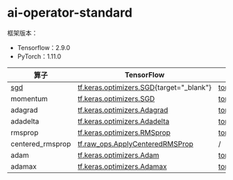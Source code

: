 # ai-operator-standard

框架版本：
* Tensorflow：2.9.0
* PyTorch：1.11.0
<!-- * MindSpore：xxx -->
<!-- * Paddle：xxx -->

| 算子             | TensorFlow                                                                                                                    | PyTorch                                                                                                                           | MindSpore | Paddle |
| ---------------- | ----------------------------------------------------------------------------------------------------------------------------- | --------------------------------------------------------------------------------------------------------------------------------- | --------- | ------ |
|<a href="https://github.com/Asuna981002/my_ops/blob/main/%E7%AE%97%E5%AD%90%E6%A0%87%E5%87%86/%E6%A0%87%E5%87%86/%E4%BC%98%E5%8C%96%E5%99%A8/%E4%BC%98%E5%8C%96%E5%99%A8%E7%AE%97%E5%AD%90%E6%A0%87%E5%87%86.md#626-centeredrmsprop%E4%BC%98%E5%8C%96%E5%99%A8"  rel="noopener" target="_blank">sgd</a>| [tf.keras.optimizers.SGD](https://tensorflow.google.cn/versions/r2.9/api_docs/python/tf/keras/optimizers/SGD){target="_blank"}                 | [torch.optim.SGD](https://pytorch.org/docs/1.11/generated/torch.optim.SGD.html?highlight=sgd#torch.optim.SGD)                     |           |        |
| momentum         | [tf.keras.optimizers.SGD](https://tensorflow.google.cn/versions/r2.9/api_docs/python/tf/keras/optimizers/SGD)                 | [torch.optim.SGD](https://pytorch.org/docs/1.11/generated/torch.optim.SGD.html?highlight=sgd#torch.optim.SGD)                     |           |        |
| adagrad          | [tf.keras.optimizers.Adagrad](https://tensorflow.google.cn/versions/r2.9/api_docs/python/tf/keras/optimizers/Adagrad)         | [torch.optim.Adagrad](https://pytorch.org/docs/1.11/generated/torch.optim.Adagrad.html?highlight=adagrad#torch.optim.Adagrad)     |           |        |
| adadelta         | [tf.keras.optimizers.Adadelta](https://tensorflow.google.cn/versions/r2.9/api_docs/python/tf/keras/optimizers/Adadelta)       | [torch.optim.Adadelta](https://pytorch.org/docs/1.11/generated/torch.optim.Adadelta.html?highlight=adadelta#torch.optim.Adadelta) |           |        |
| rmsprop          | [tf.keras.optimizers.RMSprop](https://tensorflow.google.cn/versions/r2.9/api_docs/python/tf/keras/optimizers/RMSprop)         | [torch.optim.RMSprop](https://pytorch.org/docs/1.11/generated/torch.optim.RMSprop.html?highlight=rmspro#torch.optim.RMSprop)      |           |        |
| centered_rmsprop | [tf.raw_ops.ApplyCenteredRMSProp](https://tensorflow.google.cn/versions/r2.9/api_docs/python/tf/raw_ops/ApplyCenteredRMSProp) | /                                                                                                                                 |           |        |
| adam             | [tf.keras.optimizers.Adam](https://tensorflow.google.cn/versions/r2.9/api_docs/python/tf/keras/optimizers/Adam)               | [torch.optim.Adam](https://pytorch.org/docs/1.11/generated/torch.optim.Adam.html?highlight=adam#torch.optim.Adam)                 |           |        |
| adamax           | [tf.keras.optimizers.Adamax](https://tensorflow.google.cn/versions/r2.9/api_docs/python/tf/keras/optimizers/Adamax)           | [torch.optim.Adamax](https://pytorch.org/docs/1.11/generated/torch.optim.Adamax.html?highlight=adamax#torch.optim.Adamax)         |           |        |
